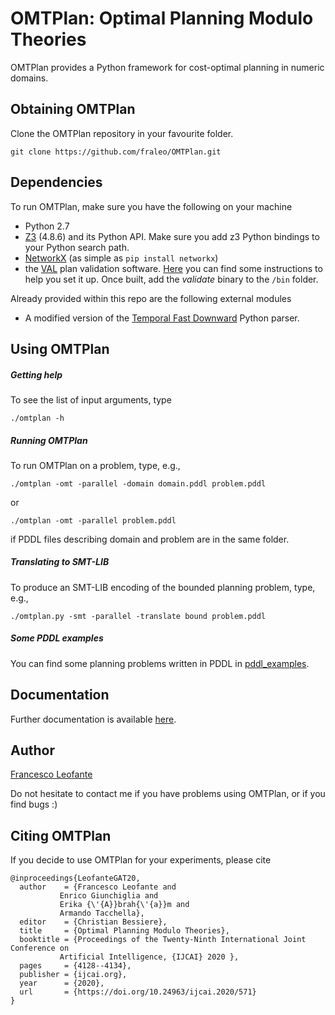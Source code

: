 # OMTPlan: Optimal Planning Modulo Theories

OMTPlan provides a Python framework for cost-optimal planning in numeric domains.


## Obtaining OMTPlan

Clone the OMTPlan repository in your favourite folder.
	
	git clone https://github.com/fraleo/OMTPlan.git


## Dependencies

To run OMTPlan, make sure you have the following on your machine

* Python 2.7
* [Z3](https://github.com/Z3Prover/z3) (4.8.6) and its Python API. Make sure you add z3 Python bindings to your Python search path.
* [NetworkX](https://networkx.github.io/) (as simple as `pip install networkx`)
* the [VAL](https://github.com/KCL-Planning/VAL) plan validation software. [Here](http://www.fast-downward.org/SettingUpVal) you can find some instructions to help you set it up. 
Once built, add the *validate* binary to  the `/bin` folder.



Already provided within this repo are the following external modules

* A modified version of the [Temporal Fast Downward](http://gki.informatik.uni-freiburg.de/tools/tfd/) Python parser.



## Using OMTPlan


##### Getting help

To see the list of input arguments, type

	./omtplan -h


##### Running OMTPlan

To run OMTPlan on a problem, type, e.g.,

	./omtplan -omt -parallel -domain domain.pddl problem.pddl

or

	./omtplan -omt -parallel problem.pddl

if PDDL files describing domain and problem are in the same folder.


##### Translating to SMT-LIB
 
To produce an SMT-LIB encoding of the bounded planning problem, type, e.g.,

	./omtplan.py -smt -parallel -translate bound problem.pddl 
 

##### Some PDDL examples

You can find some planning problems written in PDDL in [pddl_examples](/pddl_examples).


## Documentation

Further documentation is available [here](https://fraleo.github.io/OMTPlan/).


## Author

[Francesco Leofante](https://fraleo.github.io)

Do not hesitate to contact me if you have problems using OMTPlan, or if you find bugs :)


## Citing OMTPlan

If you decide to use OMTPlan for your experiments, please cite

	@inproceedings{LeofanteGAT20,
	  author    = {Francesco Leofante and
		       Enrico Giunchiglia and
		       Erika {\'{A}}brah{\'{a}}m and
		       Armando Tacchella},
	  editor    = {Christian Bessiere},
	  title     = {Optimal Planning Modulo Theories},
	  booktitle = {Proceedings of the Twenty-Ninth International Joint Conference on
		       Artificial Intelligence, {IJCAI} 2020 },
	  pages     = {4128--4134},
	  publisher = {ijcai.org},
	  year      = {2020},
	  url       = {https://doi.org/10.24963/ijcai.2020/571}
	}






